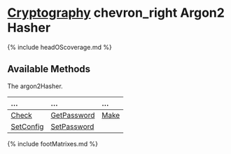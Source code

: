 # [Cryptography](https://reglue4go.github.io/cryptography/ 'Cryptography') <span class="material-symbols-outlined"> chevron_right </span> Argon2 Hasher

{% include headOScoverage.md %}

## Available Methods

The argon2Hasher.

| &#8230;                 | &#8230;                     | &#8230;       |
| :---------------------- | :-------------------------- | :------------ |
| [Check](#check)         | [GetPassword](#getpassword) | [Make](#make) |
| [SetConfig](#setconfig) | [SetPassword](#setpassword) |               |

{% include footMatrixes.md %}
